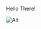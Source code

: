 Hello There!

![Alt](https://repobeats.axiom.co/api/embed/8f2558f9c9da7e35a7bf64966f46fa87c15dd6eb.svg "Repobeats analytics image")
